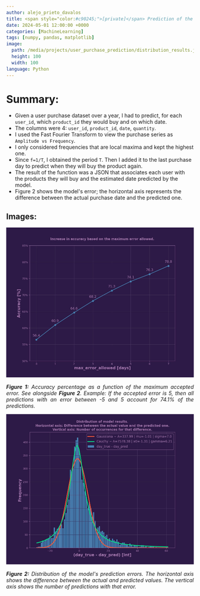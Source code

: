 ```yaml
---
author: alejo_prieto_davalos
title: <span style="color:#c90245;">[private]</span> Prediction of the next purchase day for users
date: 2024-05-01 12:00:00 +0000
categories: [MachineLearning]
tags: [numpy, pandas, matplotlib]
image:
  path: /media/projects/user_purchase_prediction/distribution_results.jpeg
  height: 100
  width: 100
language: Python
---
```


# Summary:
- Given a user purchase dataset over a year, I had to predict, for each `user_id`, which `product_id` they would buy and on which date.
- The columns were 4: `user_id`, `product_id`, `date`, `quantity`.
- I used the Fast Fourier Transform to view the purchase series as `Amplitude vs Frequency`.
- I only considered frequencies that are local maxima and kept the highest one.
- Since `f=1/T`, I obtained the period `T`. Then I added it to the last purchase day to predict when they will buy the product again.
- The result of the function was a JSON that associates each user with the products they will buy and the estimated date predicted by the model.
- Figure 2 shows the model's error; the horizontal axis represents the difference between the actual purchase date and the predicted one.


## Images:
<div style="text-align: justify;">
  <img src="/media/projects/user_purchase_prediction/accuracy_vs_max_error.jpeg" alt="Maximum allowed error.">
  <p style="width: 100%"><em><b>Figure 1:</b> Accuracy percentage as a function of the maximum accepted error. See alongside <b>Figure 2</b>. Example: If the accepted error is 5, then all predictions with an error between -5 and 5 account for 74.1% of the predictions.</em></p>
</div>

<div style="text-align: justify;">
  <img src="/media/projects/user_purchase_prediction/distribution_results.jpeg" alt="Collected data points.">
  <p style="width: 100%"><em><b>Figure 2:</b> Distribution of the model's prediction errors. The horizontal axis shows the difference between the actual and predicted values. The vertical axis shows the number of predictions with that error.</em></p>
</div>
